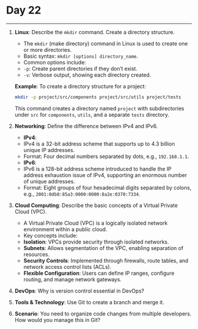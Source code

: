 # Day 22

---

1. **Linux**: Describe the `mkdir` command. Create a directory structure.
   - The `mkdir` (make directory) command in Linux is used to create one or more directories. 
   - Basic syntax: `mkdir [options] directory_name`.
   - Common options include:
    - `-p`: Create parent directories if they don’t exist.
    - `-v`: Verbose output, showing each directory created.

   **Example**: To create a directory structure for a project:
   ```bash
   mkdir -p project/src/components project/src/utils project/tests
   ```
   This command creates a directory named `project` with subdirectories under `src` for `components`, `utils`, and a separate `tests` directory.


2. **Networking**: Define the difference between IPv4 and IPv6.
   - **IPv4**:
    - IPv4 is a 32-bit address scheme that supports up to 4.3 billion unique IP addresses.
    - Format: Four decimal numbers separated by dots, e.g., `192.168.1.1`.
   - **IPv6**:
    - IPv6 is a 128-bit address scheme introduced to handle the IP address exhaustion issue of IPv4, supporting an enormous number of unique addresses.
    - Format: Eight groups of four hexadecimal digits separated by colons, e.g., `2001:0db8:85a3:0000:0000:8a2e:0370:7334`.


3. **Cloud Computing**: Describe the basic concepts of a Virtual Private Cloud (VPC).
   - A Virtual Private Cloud (VPC) is a logically isolated network environment within a public cloud.
   - Key concepts include:
    - **Isolation**: VPCs provide security through isolated networks.
    - **Subnets**: Allows segmentation of the VPC, enabling separation of resources.
    - **Security Controls**: Implemented through firewalls, route tables, and network access control lists (ACLs).
    - **Flexible Configuration**: Users can define IP ranges, configure routing, and manage network gateways.


4. **DevOps**: Why is version control essential in DevOps?
5. **Tools & Technology**: Use Git to create a branch and merge it.
6. **Scenario**: You need to organize code changes from multiple developers. How would you manage this in Git?
